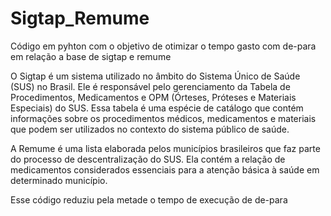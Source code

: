 # Sigtap_Remume
Código em pyhton com o objetivo de otimizar o tempo gasto com de-para em relação a base de sigtap e remume


O Sigtap é um sistema utilizado no âmbito do Sistema Único de Saúde (SUS) no Brasil. Ele é responsável pelo gerenciamento da Tabela de Procedimentos, Medicamentos e OPM (Órteses, Próteses e Materiais Especiais) do SUS. Essa tabela é uma espécie de catálogo que contém informações sobre os procedimentos médicos, medicamentos e materiais que podem ser utilizados no contexto do sistema público de saúde.

A Remume é uma lista elaborada pelos municípios brasileiros que faz parte do processo de descentralização do SUS. Ela contém a relação de medicamentos considerados essenciais para a atenção básica à saúde em determinado município.

Esse código reduziu pela metade o tempo de execução de de-para
